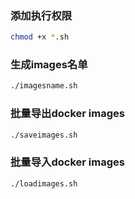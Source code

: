 ### 添加执行权限
```bash
chmod +x *.sh
```

### 生成images名单
```bash
./imagesname.sh
```

### 批量导出docker images
```bash 
./saveimages.sh
```

### 批量导入docker images
```bash 
./loadimages.sh
```